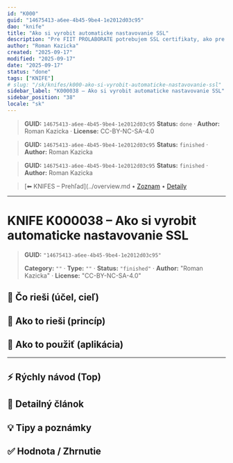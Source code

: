 ```yaml
---
id: "K000"
guid: "14675413-a6ee-4b45-9be4-1e2012d03c95"
dao: "knife"
title: "Ako si vyrobit automaticke nastavovanie SSL"
description: "Pre FIIT PROLABORATE potrebujem SSL certifikaty, ako pre zakaznikov ako Dusan"
author: "Roman Kazicka"
created: "2025-09-17"
modified: "2025-09-17"
date: "2025-09-17"
status: "done"
tags: ["KNIFE"]
# slug: "/sk/knifes/k000-ako-si-vyrobit-automaticke-nastavovanie-ssl"
sidebar_label: "K000038 – Ako si vyrobit automaticke nastavovanie SSL"
sidebar_position: "38"
locale: "sk"
---
```

<!-- body:start -->

<!-- fm-visible: start -->
> **GUID:** `14675413-a6ee-4b45-9be4-1e2012d03c95`
> **Status:** `done` · **Author:** Roman Kazicka · **License:** CC-BY-NC-SA-4.0
<!-- fm-visible: end -->
<!-- body:start -->

<!-- fm-visible: start -->
> **GUID:** `14675413-a6ee-4b45-9be4-1e2012d03c95`
> **Status:** `finished` · **Author:** Roman Kazicka
<!-- fm-visible: end -->
<!-- body:start -->

<!-- fm-visible: start -->
> **GUID:** `14675413-a6ee-4b45-9be4-1e2012d03c95`
> **Status:** `finished` · **Author:** Roman Kazicka
<!-- fm-visible: end -->
<!-- body:start -->

<!-- nav:knifes -->
> [⬅ KNIFES – Prehľad](../overview.md • [Zoznam](../KNIFE_Overview_List.md) • [Detaily](../KNIFE_Overview_Details.md)
---
# KNIFE K000038 – Ako si vyrobit automaticke nastavovanie SSL
<!-- fm-visible: start -->

> **GUID:** `"14675413-a6ee-4b45-9be4-1e2012d03c95"`
>   
> **Category:** `""` · **Type:** `""` · **Status:** `"finished"` · **Author:** "Roman Kazicka" · **License:** "CC-BY-NC-SA-4.0"
<!-- fm-visible: end -->


## 🎯 Čo rieši (účel, cieľ)

## 🧩 Ako to rieši (princíp)

## 🧪 Ako to použiť (aplikácia)

---

## ⚡ Rýchly návod (Top)

## 📜 Detailný článok

## 💡 Tipy a poznámky

## ✅ Hodnota / Zhrnutie
